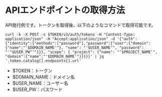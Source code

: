 # APIエンドポイントの取得方法

API発行例です。トークンを取得後、以下のようなコマンドで取得可能です。

```
curl -k -X POST -s $TOKEN/v3/auth/tokens -H "Content-Type: application/json" -H "Accept:application/json" -d '{"auth":{"identity":{"methods":["password"],"password":{"user":{"domain":{"name":"'$DOMAIN_NAME'"}, "name": "'$USER_NAME'", "password": "'"$USER_PW"'"}}}, "scope": { "project": {"name": "'$PROJECT_NAME'", "domain":{"name":"'$DOMAIN_NAME'"}}}}}' | jq '.token.catalog[].endpoints[].url'
```

- $TOKEN：トークン
- $DOMAIN_NAME：ドメイン名
- $USER_NAME：ユーザー名
- $USER_PW：パスワード

